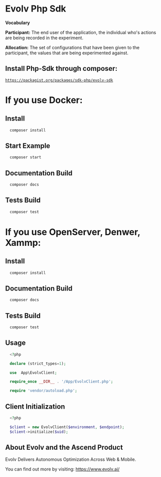<h1>Evolv Php Sdk</h1>

<strong>Vocabulary</strong>

<strong>Participant:</strong> The end user of the application, the individual who's actions are being recorded in the experiment.

<strong>Allocation:</strong>  The set of configurations that have been given to the participant, the values that are being experimented against.

<h2>Install Php-Sdk through composer:</h2>

<code>https://packagist.org/packages/sdk-php/evolv-sdk</code>

<h1>If you use Docker:</h1>

<h2>Install</h2>

```php
  composer install
```
<h2>Start Eхample</h2>

```php
  composer start
```

<h2>Documentation Build</h2>

```php
  composer docs
```

<h2>Tests Build</h2>

```php
  composer test
```
<h1>If you use OpenServer, Denwer, Xammp:</h1>

<h2>Install</h2>

```php
  composer install
```
<h2>Documentation Build</h2>

```php
  composer docs
```

<h2>Tests Build</h2>

```php
  composer test
```
<h2>Usage</h2>

```php
  <?php

  declare (strict_types=1);

  use  App\EvolvClient;

  require_once __DIR__ . '/App/EvolvClient.php';

  require 'vendor/autoload.php';
```

<h2>Client Initialization</h2>

```php
  <?php

  $client = new EvolvClient($environment, $endpoint);
  $client->initialize($uid);
```

<h2>About Evolv and the Ascend Product</h2>

Evolv Delivers Autonomous Optimization Across Web & Mobile.

You can find out more by visiting: <a href="https://www.evolv.ai/">https://www.evolv.ai/</a>
